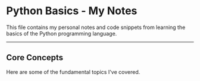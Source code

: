 # Python Basics - My Notes

This file contains my personal notes and code snippets from learning the basics of the Python programming language.

---

## Core Concepts

Here are some of the fundamental topics I've covered.
